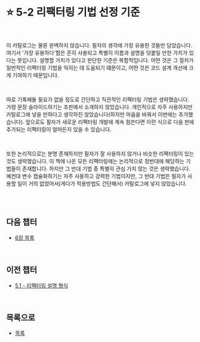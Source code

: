 # :star: 5-2 리팩터링 기법 선정 기준

<br>

이 카탈로그는 물론 완벽하지 않습니다. 필자의 생각에 가장 유용한 것들만 담았습니다. 여기서 '가장 유용하다'함은 흔히 사용되고 특별히 이름과 설명을 덧붙일 만한 가치가 있다는 뜻입니다. 설명할 가치가 있다고 판단한 기준은 복합적입니다. 어떤 것은 그 절차가 일반적인 리팩터링 기법을 익히는 데 도움되기 떄문이고, 어떤 것은 코드 설계 개선에 크게 기여하기 때문입니다.

<br>

따로 기록해둘 필요가 없을 정도로 간단하고 직관적인 리팩터링 기법은 생략했습니다. 가령 문장 슬라이드하기는 초판에서 소개하지 않았습니다. 개인적으로 자주 사용하지만 카탈로그에 넣을 만하다고 생각하진 않았습니다(하지만 마음을 바꿔서 이번에는 추가했습니다). 앞으로도 필자가 새로운 리팩터링 개발에 계속 힘쓴다면 이런 식으로 다음 판에 추가되는 리팩터링이 얼마든지 있을 수 있습니다.

<br>

또한 논리적으로는 분명 존재하지만 필자가 잘 사용하지 않거나 비슷한 리팩터링이 있는 것도 생략했습니다. 이 책에 나온 모든 리팩터링에는 논리적으로 정반대에 해당하는 기법들이 존재합니다. 하지만 그 반대 기법 중 특별히 관심 가지 않는 것은 생략했습니다. 예컨대 변수 캡슐화하기는 자주 사용하고 강력한 기법이지만, 그 반대 기법은 필자가 사용할 일이 거의 없었어서(게다가 적용방법도 간단해서) 카탈로그에 넣지 않았습니다.

<br>

<br>

## 다음 챕터

- [6장 목록](https://github.com/Esoolgnah/Summary_of_Refactoring_2nd_Edition/blob/main/Notes/06_기본적인_리팩터링/06_00_기본적인_리팩터링.md)

<br>

## 이전 챕터

- [5.1 - 리팩터링 설명 형식](https://github.com/Esoolgnah/Summary_of_Refactoring_2nd_Edition/blob/main/Notes/05_리팩터링_카탈로그_보는_법/05_01_리팩터링_설명_형식.md)

<br>

## 목록으로

- [목록](https://github.com/Esoolgnah/Summary_of_Refactoring_2nd_Edition/blob/main/Notes/05_리팩터링_카탈로그_보는_법/05_00_리팩터링_카탈로그_보는_법.md)
